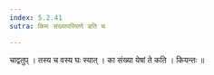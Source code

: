 ```yaml
---
index: 5.2.41
sutra: किमः संख्यापरिमाणे डति च

---
```

 चाद्वतुप् । तस्य च वस्य घः स्यात् । का संख्या येषां ते कति । कियन्तः ॥